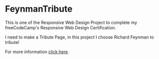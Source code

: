 # FeynmanTribute
This is one of the Responsive Web Design Project to complete my freeCodeCamp's Responsive Web Design Certification.<br>

I need to make a Tribute Page, in this project I choose Richard Feynman to tribute!

For more information <a href="https://www.freecodecamp.org/learn/responsive-web-design/responsive-web-design-projects/build-a-tribute-page">click here</a>.